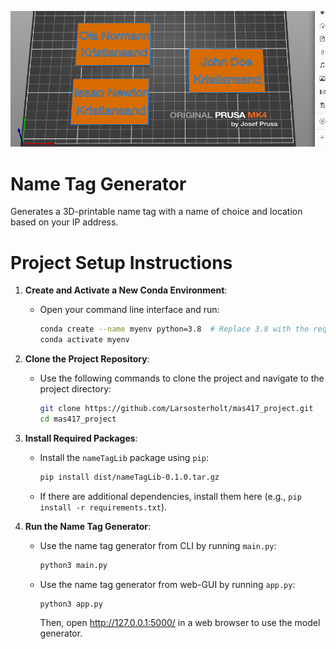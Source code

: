 <p align="center">
 <img src="https://github.com/Larsosterholt/mas417_project/blob/main/figures/example.png" alt="Example Tags"></a>
</p>

# Name Tag Generator

Generates a 3D-printable name tag with a name of choice and location based on your IP address.

# Project Setup Instructions

1. **Create and Activate a New Conda Environment**:
   - Open your command line interface and run:
     ```bash
     conda create --name myenv python=3.8  # Replace 3.8 with the required Python version
     conda activate myenv
     ```

2. **Clone the Project Repository**:
   - Use the following commands to clone the project and navigate to the project directory:
     ```bash
     git clone https://github.com/Larsosterholt/mas417_project.git
     cd mas417_project
     ```

3. **Install Required Packages**:
   - Install the `nameTagLib` package using `pip`:
     ```bash
     pip install dist/nameTagLib-0.1.0.tar.gz
     ```
   - If there are additional dependencies, install them here (e.g., `pip install -r requirements.txt`).

4. **Run the Name Tag Generator**:
   - Use the name tag generator from CLI by running `main.py`:
     ```bash
     python3 main.py
     ```
   - Use the name tag generator from web-GUI by running `app.py`:
     ```bash
     python3 app.py
     ```
     Then, open http://127.0.0.1:5000/ in a web browser to use the model generator.

